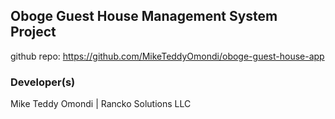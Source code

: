 ## Oboge Guest House Management System Project

github repo: https://github.com/MikeTeddyOmondi/oboge-guest-house-app

### Developer(s)

Mike Teddy Omondi | Rancko Solutions LLC
